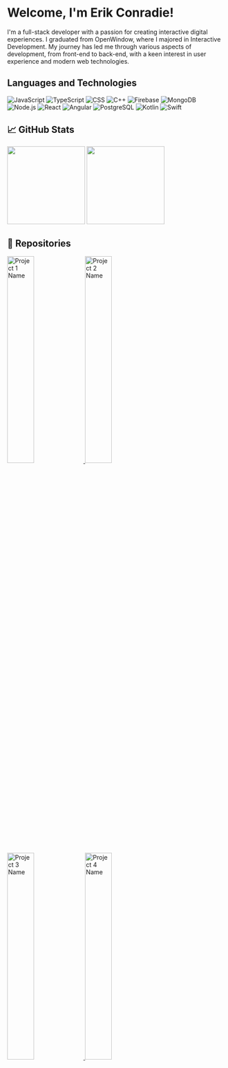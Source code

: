 # Welcome, I'm Erik Conradie!

I'm a full-stack developer with a passion for creating interactive digital experiences. I graduated from OpenWindow, where I majored in Interactive Development. My journey has led me through various aspects of development, from front-end to back-end, with a keen interest in user experience and modern web technologies.

## Languages and Technologies

![JavaScript](https://img.shields.io/badge/-JavaScript-white?style=flat-square&logo=javascript)
![TypeScript](https://img.shields.io/badge/-TypeScript-007ACC?style=flat-square&logo=typescript)
![CSS](https://img.shields.io/badge/-CSS-1572B6?style=flat-square&logo=css3&logoColor=white)
![C++](https://img.shields.io/badge/-C++-00599C?style=flat-square&logo=cplusplus&logoColor=white)
![Firebase](https://img.shields.io/badge/-Firebase-FFCA28?style=flat-square&logo=firebase&logoColor=black)
![MongoDB](https://img.shields.io/badge/-MongoDB-47A248?style=flat-square&logo=mongodb&logoColor=white)
![Node.js](https://img.shields.io/badge/-Node.js-339933?style=flat-square&logo=nodedotjs&logoColor=white)
![React](https://img.shields.io/badge/-React-20232A?style=flat-square&logo=react&logoColor=61DAFB)
![Angular](https://img.shields.io/badge/-Angular-DD0031?style=flat-square&logo=angular&logoColor=white)
![PostgreSQL](https://img.shields.io/badge/-PostgreSQL-336791?style=flat-square&logo=postgresql&logoColor=white)
![Kotlin](https://img.shields.io/badge/-Kotlin-0095D5?style=flat-square&logo=kotlin&logoColor=white)
![Swift](https://img.shields.io/badge/-Swift-FA7343?style=flat-square&logo=swift&logoColor=white)

## 📈 GitHub Stats
<p align="left">
  <img src="https://github-readme-stats.vercel.app/api?username=EConradie&show_icons=true&theme=graywhite" height="180em" />
  <img src="https://github-readme-stats.vercel.app/api/top-langs/?username=EConradie&layout=compact&theme=graywhite" height="180em" />
</p>

## 📌 Repositories

<p align="left">
  <a href="https://github.com/EConradie/DV300_Term1_Project.git">
    <img alt="Project 1 Name" src="https://github.com/EConradie/ErikConradie/raw/main/assets/naturenook.png" width="35%" />
  </a>
  <a href="https://github.com/EConradie/DV300_Term2_Project.git">
    <img alt="Project 2 Name" src="https://github.com/EConradie/ErikConradie/raw/main/assets/bladel.png" width="35%" />
  </a>
</p>
<p align="left">
  <a href="https://github.com/DieterR97/Astro.git">
    <img alt="Project 3 Name" src="https://github.com/EConradie/ErikConradie/raw/main/assets/astro.png" width="35%" />
  </a>
  <a href="https://github.com/EConradie/DV300_Term4_Project.git">
    <img alt="Project 4 Name" src="https://github.com/EConradie/ErikConradie/raw/main/assets/terpreter.png" width="35%" />
  </a>
</p>




